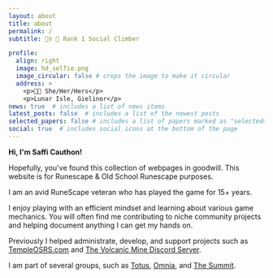 ```yaml
---
layout: about
title: about
permalink: /
subtitle: 🧗‍♀️ 🥇 Rank 1 Social Climber

profile:
  align: right
  image: hd_selfie.png
  image_circular: false # crops the image to make it circular
  address: >
    <p>🏳️‍⚧️ She/Her/Hers</p>
    <p>Lunar Isle, Gielinor</p>
news: true  # includes a list of news items
latest_posts: false  # includes a list of the newest posts
selected_papers: false # includes a list of papers marked as "selected={true}"
social: true  # includes social icons at the bottom of the page
---
```


**Hi, I'm Saffi Cauthon!**

Hopefully, you've found this collection of webpages in goodwill. This website is for Runescape & Old School Runescape purposes.

I am an avid RuneScape veteran who has played the game for 15+ years.

I enjoy playing with an efficient mindset and learning about various game mechanics. You will often find me contributing to niche community projects and helping document anything I can get my hands on.

Previously I helped administrate, develop, and  support projects such as <a href="https://templeosrs.com/">TempleOSRS.com</a> and <a href="https://discord.com/invite/FXPUrUp">The Volcanic Mine Discord Server</a>.

I am part of several groups, such as <a href="https://twitter.com/Totus">Totus</a>, <a href="https://twitter.com/Omnia_Clan">Omnia</a>, and <a href="https://twitter.com/The__Summit">The Summit</a>.